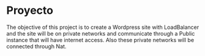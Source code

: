 # Proyecto
The objective of this project is to create a Wordpress site with LoadBalancer and the site will be on private networks and communicate through a Public instance that will have internet access. 
Also these private networks will be connected through Nat. 

